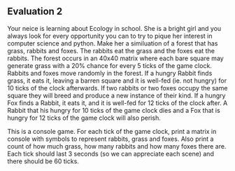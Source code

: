 ## Evaluation 2

Your neice is learning about Ecology in school. She is a bright girl and you always look for every opportunity you can to try to pique her interest in computer science and python. Make her a similuation of a forest that has grass, rabbits and foxes. The rabbits eat the grass and the foxes eat the rabbits. The forest occurs in an 40x40 matrix where each bare square may generate grass with a 20% chance for every 5 ticks of the game clock. Rabbits and foxes move randomly in the forest. If a hungry Rabbit finds grass, it eats it, leaving a barren square and it is well-fed (ie. not hungry) for 10 ticks of the clock afterwards. If two rabbits or two foxes occupy the same square they will breed and produce a new instance of their kind. If a hungry Fox finds a Rabbit, it eats it, and it is well-fed for 12 ticks of the clock after. A Rabbit that his hungry for 10 ticks of the game clock dies and a Fox that is hungry for 12 ticks of the game clock will also perish. 

This is a console game. For each tick of the game clock, print a matrix in console with symbols to represent rabbits, grass and foxes. Also print a count of how much grass, how many rabbits and how many foxes there are. Each tick should last 3 seconds (so we can appreciate each scene) and there should be 60 ticks.


